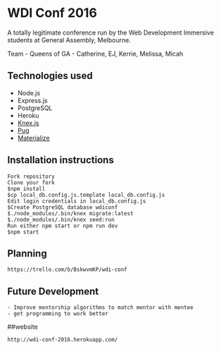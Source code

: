 # WDI Conf 2016

A totally legitimate conference run by the Web Development Immersive students at General Assembly, Melbourne.

Team - Queens of GA - Catherine, EJ, Kerrie, Melissa, Micah

## Technologies used
- Node.js
- Express.js
- PostgreSQL
- Heroku
- [Knex.js](http://knexjs.org/)
- [Pug](http://pugjs.org)
- [Materialize](http://materializecss.com/)

## Installation instructions
```
Fork repository
Clone your fork
$npm install
$cp local_db.config.js.template local_db.config.js
Edit login credentials in local_db.config.js
$Create PostgreSQL database wdiconf
$./node_modules/.bin/knex migrate:latest
$./node_modules/.bin/knex seed:run
Run either npm start or npm run dev
$npm start
```

## Planning
```
https://trello.com/b/BskwvmKP/wdi-conf 
```

## Future Development
```
- Improve mentorship algorithms to match mentor with mentee
- get programming to work better

```
##website
```
http://wdi-conf-2016.herokuapp.com/



```
